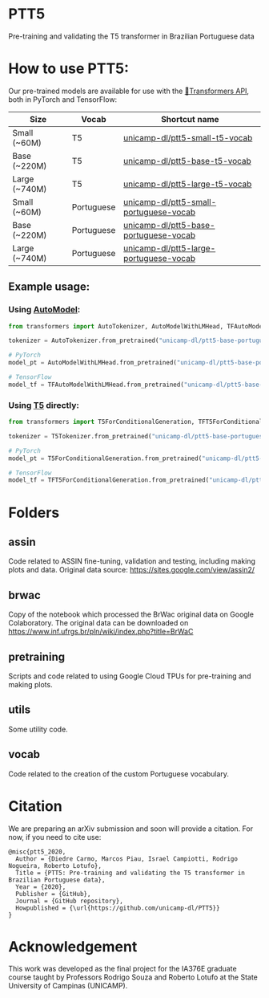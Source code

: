 # PTT5
Pre-training and validating the T5 transformer in Brazilian Portuguese data

# How to use PTT5:

Our pre-trained models are available for use with the  [🤗Transformers API](https://github.com/huggingface/transformers), both in PyTorch and TensorFlow:

| **Size** | **Vocab** | **Shortcut name**  |
| ---         | ---         |  ---          |
| Small (~60M)      |  T5         | [unicamp-dl/ptt5-small-t5-vocab](https://huggingface.co/unicamp-dl/ptt5-small-t5-vocab)                  |
| Base (~220M)      |  T5         | [unicamp-dl/ptt5-base-t5-vocab](https://huggingface.co/unicamp-dl/ptt5-base-t5-vocab)                    |
| Large (~740M)       |  T5         | [unicamp-dl/ptt5-large-t5-vocab](https://huggingface.co/unicamp-dl/ptt5-large-t5-vocab)                  |
| Small (~60M)       |  Portuguese | [unicamp-dl/ptt5-small-portuguese-vocab](https://huggingface.co/unicamp-dl/ptt5-small-portuguese-vocab)  |
| Base (~220M)        |  Portuguese | [unicamp-dl/ptt5-base-portuguese-vocab](https://huggingface.co/unicamp-dl/ptt5-base-portuguese-vocab)    |
| Large (~740M)       |  Portuguese | [unicamp-dl/ptt5-large-portuguese-vocab](https://huggingface.co/unicamp-dl/ptt5-large-portuguese-vocab)  |


## Example usage:
### Using [AutoModel](https://huggingface.co/transformers/model_doc/auto.html):
```python
from transformers import AutoTokenizer, AutoModelWithLMHead, TFAutoModelWithLMHead

tokenizer = AutoTokenizer.from_pretrained("unicamp-dl/ptt5-base-portuguese-vocab")

# PyTorch 
model_pt = AutoModelWithLMHead.from_pretrained("unicamp-dl/ptt5-base-portuguese-vocab")

# TensorFlow
model_tf = TFAutoModelWithLMHead.from_pretrained("unicamp-dl/ptt5-base-portuguese-vocab")
```

### Using [T5](https://huggingface.co/transformers/model_doc/t5.html) directly:
```python
from transformers import T5ForConditionalGeneration, TFT5ForConditionalGeneration, T5Tokenizer

tokenizer = T5Tokenizer.from_pretrained("unicamp-dl/ptt5-base-portuguese-vocab")

# PyTorch 
model_pt = T5ForConditionalGeneration.from_pretrained("unicamp-dl/ptt5-base-portuguese-vocab")

# TensorFlow
model_tf = TFT5ForConditionalGeneration.from_pretrained("unicamp-dl/ptt5-base-portuguese-vocab")
```

# Folders

## assin
Code related to ASSIN fine-tuning, validation and testing, including making plots and data.
Original data source: https://sites.google.com/view/assin2/

## brwac
Copy of the notebook which processed the BrWac original data on Google Colaboratory.
The original data can be downloaded on https://www.inf.ufrgs.br/pln/wiki/index.php?title=BrWaC

## pretraining
Scripts and code related to using Google Cloud TPUs for pre-training and making plots.

## utils
Some utility code.

## vocab
Code related to the creation of the custom Portuguese vocabulary.

# Citation
We are preparing an arXiv submission and soon will provide a citation. For now, if you need to cite use:

    @misc{ptt5_2020,
      Author = {Diedre Carmo, Marcos Piau, Israel Campiotti, Rodrigo Nogueira, Roberto Lotufo},
      Title = {PTT5: Pre-training and validating the T5 transformer in Brazilian Portuguese data},
      Year = {2020},
      Publisher = {GitHub},
      Journal = {GitHub repository},
      Howpublished = {\url{https://github.com/unicamp-dl/PTT5}}
    }


# Acknowledgement

This work was developed as the final project for the IA376E graduate course taught by Professors Rodrigo Souza and Roberto Lotufo at the State University of Campinas (UNICAMP).
